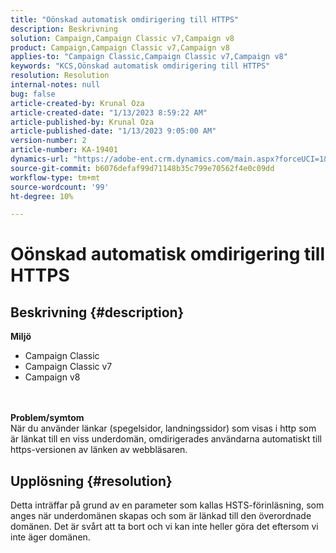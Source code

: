 ```yaml
---
title: "Oönskad automatisk omdirigering till HTTPS"
description: Beskrivning
solution: Campaign,Campaign Classic v7,Campaign v8
product: Campaign,Campaign Classic v7,Campaign v8
applies-to: "Campaign Classic,Campaign Classic v7,Campaign v8"
keywords: "KCS,Oönskad automatisk omdirigering till HTTPS"
resolution: Resolution
internal-notes: null
bug: false
article-created-by: Krunal Oza
article-created-date: "1/13/2023 8:59:22 AM"
article-published-by: Krunal Oza
article-published-date: "1/13/2023 9:05:00 AM"
version-number: 2
article-number: KA-19401
dynamics-url: "https://adobe-ent.crm.dynamics.com/main.aspx?forceUCI=1&pagetype=entityrecord&etn=knowledgearticle&id=573cae90-2093-ed11-aad1-6045bd006793"
source-git-commit: b6076defaf99d71148b35c799e70562f4e0c09dd
workflow-type: tm+mt
source-wordcount: '99'
ht-degree: 10%

---
```


# Oönskad automatisk omdirigering till HTTPS

## Beskrivning {#description}

<b>Miljö</b>
- Campaign Classic
- Campaign Classic v7
- Campaign v8

<br> <br><b>Problem/symtom</b><br>När du använder länkar (spegelsidor, landningssidor) som visas i http som är länkat till en viss underdomän, omdirigerades användarna automatiskt till https-versionen av länken av webbläsaren.

## Upplösning {#resolution}


Detta inträffar på grund av en parameter som kallas HSTS-förinläsning, som anges när underdomänen skapas och som är länkad till den överordnade domänen. Det är svårt att ta bort och vi kan inte heller göra det eftersom vi inte äger domänen.
